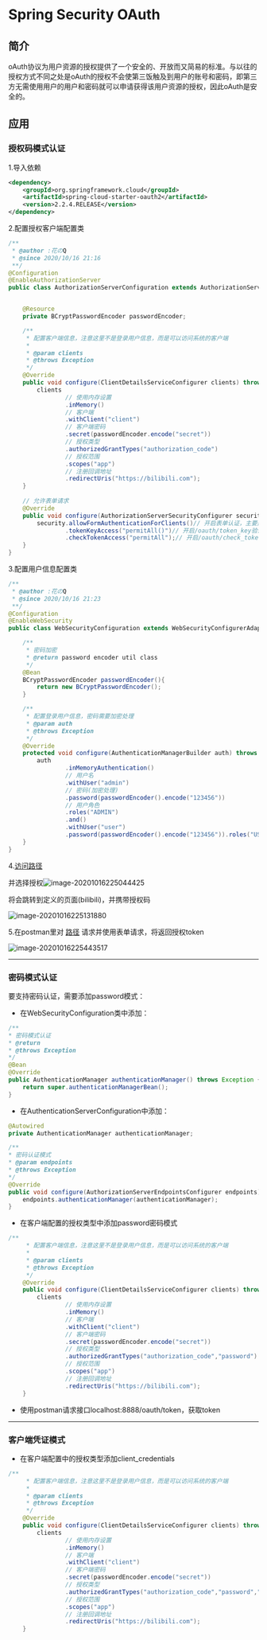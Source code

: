 # Spring Security OAuth

## 简介

oAuth协议为用户资源的授权提供了一个安全的、开放而又简易的标准。与以往的授权方式不同之处是oAuth的授权不会使第三饭触及到用户的账号和密码，即第三方无需使用用户的用户和密码就可以申请获得该用户资源的授权，因此oAuth是安全的。



## 应用

### 授权码模式认证

1.导入依赖

```xml
<dependency>
    <groupId>org.springframework.cloud</groupId>
    <artifactId>spring-cloud-starter-oauth2</artifactId>
	<version>2.2.4.RELEASE</version>
</dependency>
```



2.配置授权客户端配置类

```java
/**
 * @author :花のQ
 * @since 2020/10/16 21:16
 **/
@Configuration
@EnableAuthorizationServer
public class AuthorizationServerConfiguration extends AuthorizationServerConfigurerAdapter {


    @Resource
    private BCryptPasswordEncoder passwordEncoder;

    /**
     * 配置客户端信息，注意这里不是登录用户信息，而是可以访问系统的客户端
     *
     * @param clients
     * @throws Exception
     */
    @Override
    public void configure(ClientDetailsServiceConfigurer clients) throws Exception {
        clients
                // 使用内存设置
                .inMemory()
                // 客户端
                .withClient("client")
                // 客户端密码
                .secret(passwordEncoder.encode("secret"))
                // 授权类型
                .authorizedGrantTypes("authorization_code")
                // 授权范围
                .scopes("app")
                // 注册回调地址
                .redirectUris("https://bilibili.com");
    }
	
	// 允许表单请求
    @Override
    public void configure(AuthorizationServerSecurityConfigurer security) throws Exception {
        security.allowFormAuthenticationForClients()// 开启表单认证，主要是让/oauth/token支持client_id和client_secret作登录认证
                .tokenKeyAccess("permitAll()")// 开启/oauth/token_key验证端口无权限访问
                .checkTokenAccess("permitAll");// 开启/oauth/check_token验证端口认证无权限访问
    }
}
```



3.配置用户信息配置类

```java
/**
 * @author :花のQ
 * @since 2020/10/16 21:23
 **/
@Configuration
@EnableWebSecurity
public class WebSecurityConfiguration extends WebSecurityConfigurerAdapter {

    /**
     * 密码加密
     * @return password encoder util class
     */
    @Bean
    BCryptPasswordEncoder passwordEncoder(){
        return new BCryptPasswordEncoder();
    }

    /**
     * 配置登录用户信息，密码需要加密处理
     * @param auth
     * @throws Exception
     */
    @Override
    protected void configure(AuthenticationManagerBuilder auth) throws Exception {
        auth
                .inMemoryAuthentication()
                // 用户名
                .withUser("admin")
                // 密码(加密处理)
                .password(passwordEncoder().encode("123456"))
                // 用户角色
                .roles("ADMIN")
                .and()
                .withUser("user")
                .password(passwordEncoder().encode("123456")).roles("USER");
    }
}
```



4.[访问路径](localhost:8888/oauth/authorize?client_id=client&scope=app&response_type=code)

并选择授权![image-20201016225044425](C:\Users\27135\AppData\Roaming\Typora\typora-user-images\image-20201016225044425.png)

将会跳转到定义的页面(bilibili)，并携带授权码

![image-20201016225131880](C:\Users\27135\AppData\Roaming\Typora\typora-user-images\image-20201016225131880.png)





5.在postman里对 [路径](localhost:8888/oauth/token) 请求并使用表单请求，将返回授权token

![image-20201016225443517](C:\Users\27135\AppData\Roaming\Typora\typora-user-images\image-20201016225443517.png)





---

### 密码模式认证

要支持密码认证，需要添加password模式：

- 在WebSecurityConfiguration类中添加：

```java
/**
* 密码模式认证
* @return
* @throws Exception
*/
@Bean
@Override
public AuthenticationManager authenticationManager() throws Exception {
    return super.authenticationManagerBean();
}
```



- 在AuthenticationServerConfiguration中添加：

```java
@Autowired
private AuthenticationManager authenticationManager;

/**
* 密码认证模式
* @param endpoints
* @throws Exception
*/
@Override
public void configure(AuthorizationServerEndpointsConfigurer endpoints) throws Exception {
    endpoints.authenticationManager(authenticationManager);
}
```



- 在客户端配置的授权类型中添加password密码模式

```java
/**
     * 配置客户端信息，注意这里不是登录用户信息，而是可以访问系统的客户端
     *
     * @param clients
     * @throws Exception
     */
    @Override
    public void configure(ClientDetailsServiceConfigurer clients) throws Exception {
        clients
                // 使用内存设置
                .inMemory()
                // 客户端
                .withClient("client")
                // 客户端密码
                .secret(passwordEncoder.encode("secret"))
                // 授权类型
                .authorizedGrantTypes("authorization_code","password")
                // 授权范围
                .scopes("app")
                // 注册回调地址
                .redirectUris("https://bilibili.com");
    }
```



- 使用postman请求接口localhost:8888/oauth/token，获取token

---

### 客户端凭证模式

- 在客户端配置中的授权类型添加client_credentials

```java
/**
     * 配置客户端信息，注意这里不是登录用户信息，而是可以访问系统的客户端
     *
     * @param clients
     * @throws Exception
     */
    @Override
    public void configure(ClientDetailsServiceConfigurer clients) throws Exception {
        clients
                // 使用内存设置
                .inMemory()
                // 客户端
                .withClient("client")
                // 客户端密码
                .secret(passwordEncoder.encode("secret"))
                // 授权类型
                .authorizedGrantTypes("authorization_code","password","client_credentials")
                // 授权范围
                .scopes("app")
                // 注册回调地址
                .redirectUris("https://bilibili.com");
    }
```

